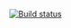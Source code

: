 [![Build status](https://ci.appveyor.com/api/projects/status/wy21wmurx3syrx4w/branch/main?svg=true)](https://ci.appveyor.com/project/leonz1877/rest/branch/main)

